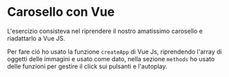 # Carosello con Vue

L'esercizio consisteva nel riprendere il nostro amatissimo carosello e riadattarlo a Vue JS.

Per fare ció ho usato la funzione `createApp` di Vue Js, riprendendo l'array di oggetti delle immagini e usato come dato, nella sezione `methods` ho usato delle funzioni per gestire il click sui pulsanti e l'autoplay.
